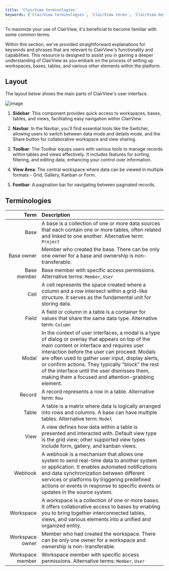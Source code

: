 ```yaml
---
title: 'ClairView terminologies'
keywords: ['ClairView terminologies', 'ClairView terms', 'ClairView keywords']
---
```



To maximize your use of ClairView, it's beneficial to become familiar with some common terms.

Within this section, we've provided straightforward explanations for keywords and phrases that are relevant to ClairView's functionality and capabilities. This resource is designed to assist you in gaining a deeper understanding of ClairView as you embark on the process of setting up workspaces, bases, tables, and various other elements within the platform.

[//]: # (TBD : Link)

## Layout

The layout below shows the main parts of ClairView's user interface.
  
![image](/img/v2/layout-overview.png)

1. **Sidebar**: This component provides quick access to workspaces, bases, tables, and views, facilitating easy navigation within ClairView. 

2. **Navbar**: In the Navbar, you'll find essential tools like the Switcher, allowing users to switch between data mode and details mode, and the Share button for collaborative workspace and view sharing.

3. **Toolbar**: The Toolbar equips users with various tools to manage records within tables and views effectively. It includes features for sorting, filtering, and editing data, enhancing your control over information.

4. **View Area**: The central workspace where data can be viewed in multiple formats - Grid, Gallery, Kanban or Form.

5. **Footbar**: A pagination bar for navigating between paginated records. 

## Terminologies

|             Term | Description                                                                                                                                                                                                                                                                                                                                                                                                    |
|-----------------:|:---------------------------------------------------------------------------------------------------------------------------------------------------------------------------------------------------------------------------------------------------------------------------------------------------------------------------------------------------------------------------------------------------------------|
|             Base | A base is a collection of one or more data sources that each contain one or more tables, often related and linked to one another. Alternative term: `Project`                                                                                                                                                                                                                                                                                              |
|       Base owner | Member who created the base. There can be only one owner for a base and ownership is non-transferable.                                                                                                                                                                                                                                                                                                            |
|      Base member | Base member with specific access permissions. Alternative terms: `Member`, `User`                                                                                                                                                                                                                                                                                                                                 |
|             Cell | A cell represents the space created where a column and a row intersect within a grid-like structure. It serves as the fundamental unit for storing data.                                                                                                                                                                                                                                                        |
|           Field | A field or column in a table is a container for values that share the same data type. Alternative term: `Column`                                                                                                                                                                                                                                                                                                |
|            Modal | In the context of user interfaces, a modal is a type of dialog or overlay that appears on top of the main content or interface and requires user interaction before the user can proceed. Modals are often used to gather user input, display alerts, or confirm actions. They typically "block" the rest of the interface until the user dismisses them, making them a focused and attention-grabbing element. |
|           Record | A record represents a row in a table. Alternative term: `Row`                                                                                                                                                                                                                                                                                                                                                   |
|             Table | A table is a matrix where data is logically arranged into rows and columns. A base can have multiple tables. Alternative term: `Model`                                                                                                                                                                                                                                                                  |
|             View | A view defines how data within a table is presented and interacted with. Default view type is the grid view; other supported view types include form, gallery, and kanban views.                                                                                                                                                                                                                               |
|  Webhook          | A webhook is a mechanism that allows one system to send real-time data to another system or application. It enables automated notifications and data synchronization between different services or platforms by triggering predefined actions or events in response to specific events or updates in the source system. |
|        Workspace | A workspace is a collection of one or more bases. It offers collaborative access to bases by enabling you to bring together interconnected tables, views, and various elements into a unified and organized entity.                                                                                                                                                                                             |
|  Workspace owner | Member who had created the workspace. There can be only one owner for a workspace and ownership is non-transferable.                                                                                                                                                                                                                                                                                                  |
|  Workspace member | Workspace member with specific access permissions. Alternative terms: `Member`, `User`                                                                                                                                                                                                                                                                                                                            |

